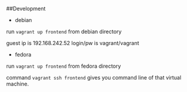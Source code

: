 ##Development

* debian

run `vagrant up frontend` from debian directory

guest ip is 192.168.242.52
login/pw is vagrant/vagrant


* fedora

run `vagrant up frontend` from fedora directory

command `vagrant ssh frontend` gives you command line of that virtual machine.
